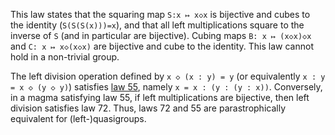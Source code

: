 This law states that the squaring map `S:x ↦ x◇x` is bijective and cubes to the identity (`S(S(S(x)))=x`), and that all left multiplications square to the inverse of `S` (and in particular are bijective).  Cubing maps `B: x ↦ (x◇x)◇x` and `C: x ↦ x◇(x◇x)` are bijective and cube to the identity.  This law cannot hold in a non-trivial group.

The left division operation defined by `x ◇ (x : y) = y` (or equivalently `x : y = x ◇ (y ◇ y)`) satisfies [law 55](https://teorth.github.io/equational_theories/implications/?55), namely `x = x : (y : (y : x))`.  Conversely, in a magma satisfying law 55, if left multiplications are bijective, then left division satisfies law 72.  Thus, laws 72 and 55 are parastrophically equivalent for (left-)quasigroups.
